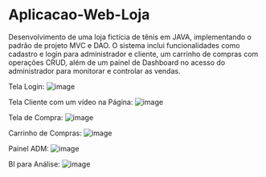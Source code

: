 # Aplicacao-Web-Loja

Desenvolvimento de uma loja fictícia de tênis em JAVA, implementando o padrão de projeto MVC e DAO. O sistema inclui funcionalidades como cadastro e login para administrador e cliente, um carrinho de compras com operações CRUD, além de um painel de Dashboard no acesso do administrador para monitorar e controlar as vendas.

Tela Login:
![image](https://github.com/Mauro010BR/Aplicacao-Web-Loja/assets/102637370/c2c0caf3-f04b-4810-b729-dd671b2d7879)

Tela Cliente com um vídeo na Página:
![image](https://github.com/Mauro010BR/Aplicacao-Web-Loja/assets/102637370/31f67d3a-144b-479a-89ea-4db9e107b08d)

Tela de Compra:
![image](https://github.com/Mauro010BR/Aplicacao-Web-Loja/assets/102637370/797794a6-e52f-4c9b-b04a-b1d034a19768)

Carrinho de Compras:
![image](https://github.com/Mauro010BR/Aplicacao-Web-Loja/assets/102637370/5699c494-11ba-4f00-bca0-9148687200fb)

Painel ADM:
![image](https://github.com/Mauro010BR/Aplicacao-Web-Loja/assets/102637370/c4951a0a-4cdb-4dec-9d94-5ec9b27d505e)

BI para Análise:
![image](https://github.com/Mauro010BR/Aplicacao-Web-Loja/assets/102637370/aab6eb4b-7bb5-46fc-b38a-3824e5977f62)



